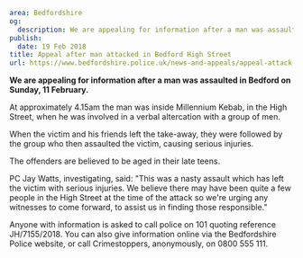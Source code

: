 ```yaml
area: Bedfordshire
og:
  description: We are appealing for information after a man was assaulted in Bedford on Sunday, 11 February.
publish:
  date: 19 Feb 2018
title: Appeal after man attacked in Bedford High Street
url: https://www.bedfordshire.police.uk/news-and-appeals/appeal-attack-bedford-feb2018
```

**We are appealing for information after a man was assaulted in Bedford on Sunday, 11 February.**

At approximately 4.15am the man was inside Millennium Kebab, in the High Street, when he was involved in a verbal altercation with a group of men.

When the victim and his friends left the take-away, they were followed by the group who then assaulted the victim, causing serious injuries.

The offenders are believed to be aged in their late teens.

PC Jay Watts, investigating, said: "This was a nasty assault which has left the victim with serious injuries. We believe there may have been quite a few people in the High Street at the time of the attack so we're urging any witnesses to come forward, to assist us in finding those responsible."

Anyone with information is asked to call police on 101 quoting reference JH/7155/2018. You can also give information online via the Bedfordshire Police website, or call Crimestoppers, anonymously, on 0800 555 111.
